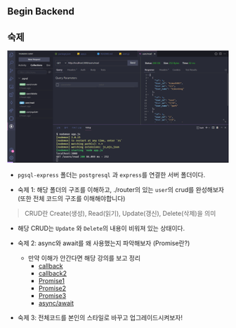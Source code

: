 ## Begin Backend

## 숙제

<p align="center"><img src="./img/HomeWork.png"></p>

- `pgsql-express` 폴더는 `postgresql` 과 `express`를 연결한 서버 폴더이다.

- 숙제 1: 해당 폴더의 구조를 이해하고, ./router의 있는 `user`의 crud를 완성해보자 (또한 전체 코드의 구조를 이해해야합니다)

> CRUD란 Create(생성), Read(읽기), Update(갱신), Delete(삭제)을 의미

- 해당 CRUD는 `Update` 와 `Delete`의 내용이 비워져 있는 상태이다.

- 숙제 2: async와 await를 왜 사용했는지 파악해보자 (Promise란?)

  - 만약 이해가 안간다면 해당 강의를 보고 정리
    - [callback](https://www.youtube.com/watch?v=gYTz7LMQQsM)
    - [callback2](https://www.youtube.com/watch?v=KzQ6bW3AJEg)
    - [Promise1](https://www.youtube.com/watch?v=N19O3LtuGe0)
    - [Promise2](https://www.youtube.com/watch?v=Iee488sR5_g)
    - [Promise3](https://www.youtube.com/watch?v=e9f1TyIlAzs)
    - [async/await](https://www.youtube.com/watch?v=G-tHfpfeFGQ)

- 숙제 3: 전체코드를 본인의 스타일로 바꾸고 업그레이드시켜보자!
